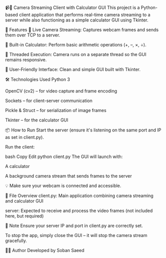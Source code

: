 📹🔢 Camera Streaming Client with Calculator GUI
This project is a Python-based client application that performs real-time camera streaming to a server while also functioning as a simple calculator GUI using Tkinter.

🚀 Features
🎥 Live Camera Streaming: Captures webcam frames and sends them over TCP to a server.

🧮 Built-in Calculator: Perform basic arithmetic operations (+, –, ×, ÷).

🧵 Threaded Execution: Camera runs on a separate thread so the GUI remains responsive.

💬 User-Friendly Interface: Clean and simple GUI built with Tkinter.

🛠️ Technologies Used
Python 3

OpenCV (cv2) – for video capture and frame encoding

Sockets – for client-server communication

Pickle & Struct – for serialization of image frames

Tkinter – for the calculator GUI

📦 How to Run
Start the server (ensure it's listening on the same port and IP as set in client.py).

Run the client:

bash
Copy
Edit
python client.py
The GUI will launch with:

A calculator

A background camera stream that sends frames to the server

💡 Make sure your webcam is connected and accessible.

📝 File Overview
client.py: Main application combining camera streaming and calculator GUI

server: Expected to receive and process the video frames (not included here, but required)

📌 Note
Ensure your server IP and port in client.py are correctly set.

To stop the app, simply close the GUI – it will stop the camera stream gracefully.

🧑‍💻 Author
Developed by Soban Saeed
